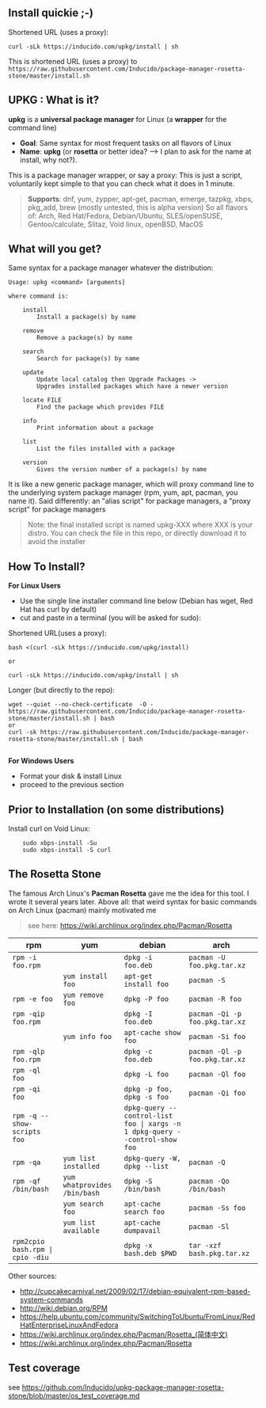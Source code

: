 ## Install quickie ;-)

Shortened URL (uses a proxy): 

```
curl -sLk https://inducido.com/upkg/install | sh

```


This is shortened URL (uses a proxy) to 
```https://raw.githubusercontent.com/Inducido/package-manager-rosetta-stone/master/install.sh```


## UPKG : What is it?


**upkg** is a **universal package manager** for Linux (a **wrapper** for the command line)

- **Goal**: Same syntax for most frequent tasks on all flavors of Linux
- **Name**: **upkg**  (or **rosetta** or better idea?  --> I plan to ask for the name at install, why not?).

This is a package manager wrapper, or say a proxy: This is just a script, voluntarily kept simple to that you can check what it does in 1 minute.

> **Supports**:  dnf, yum, zypper, apt-get, pacman, emerge, tazpkg, xbps, pkg_add, brew (mostly untested, this is alpha version)
> So all flavors of: Arch, Red Hat/Fedora, Debian/Ubuntu, SLES/openSUSE, Gentoo/calculate, Slitaz, Void linux, openBSD, MacOS


## What will you get?

Same syntax for a package manager whatever the distribution:

```
Usage: upkg <command> [arguments]

where command is:

	install
		Install a package(s) by name

	remove
		Remove a package(s) by name

	search
		Search for package(s) by name

	update
		Update local catalog then Upgrade Packages ->
		Upgrades installed packages which have a newer version

	locate FILE
		Find the package which provides FILE

	info
		Print information about a package

	list
		List the files installed with a package

	version
		Gives the version number of a package(s) by name

```
It is like a new generic package manager, which will proxy command line to the underlying system package manager (rpm, yum, apt, pacman, you name it).
Said differently: an "alias script" for package managers, a "proxy script" for package managers

> Note: the final installed script is named upkg-XXX where XXX is your distro.
> You can check the file in this repo, or directly download it to avoid the installer


## How To Install?

**For Linux Users**
- Use the single line installer command line below (Debian has wget, Red Hat has curl by default)
- cut and paste in a terminal (you will be asked for sudo):

Shortened URL(uses a proxy): 

```
bash <(curl -sLk https://inducido.com/upkg/install)

or

curl -sLk https://inducido.com/upkg/install | sh

```

Longer (but directly to the repo):

```
wget --quiet --no-check-certificate  -O - https://raw.githubusercontent.com/Inducido/package-manager-rosetta-stone/master/install.sh | bash
or
curl -sk https://raw.githubusercontent.com/Inducido/package-manager-rosetta-stone/master/install.sh | bash


```

**For Windows Users**
- Format your disk & install Linux
- proceed to the previous section


## Prior to Installation (on some distributions)

Install curl on Void Linux:

```
	sudo xbps-install -Su
	sudo xbps-install -S curl
```



## The Rosetta Stone

The famous Arch Linux's **Pacman Rosetta** gave me the idea for this tool. I wrote it several years later.
Above all: that weird syntax for basic commands on Arch Linux (pacman) mainly motivated me

> see here: https://wiki.archlinux.org/index.php/Pacman/Rosetta


| rpm                   | yum                           | debian                        | arch                              |
|-----------------------|-------------------------------|-------------------------------|-----------------------------------|
| `rpm -i foo.rpm`      |                               | `dpkg -i foo.deb`             | `pacman -U foo.pkg.tar.xz`        |
|                       | `yum install foo`             | `apt-get install foo`         | `pacman -S`                       |
| `rpm -e foo`          | `yum remove foo`              | `dpkg -P foo`                 | `pacman -R foo`                   |
| `rpm -qip foo.rpm`    |                               | `dpkg -I foo.deb`             | `pacman -Qi -p foo.pkg.tar.xz`    |
|                       | `yum info foo`                | `apt-cache show foo`          | `pacman -Si foo`                  |
| `rpm -qlp foo.rpm`    |                               | `dpkg -c foo.deb`             | `pacman -Ql -p foo.pkg.tar.xz`    |
| `rpm -ql foo`         |                               | `dpkg -L foo`                 | `pacman -Ql foo`                  |
| `rpm -qi foo`         |                               | `dpkg -p foo, dpkg -s foo`    | `pacman -Qi foo`                  |
| `rpm -q --show-scripts foo` |                         | `dpkg-query --control-list foo \| xargs -n 1 dpkg-query --control-show foo` |                        |
| `rpm -qa`             | `yum list installed`          | `dpkg-query -W, dpkg --list`  | `pacman -Q`                       |
| `rpm -qf /bin/bash`   | `yum whatprovides /bin/bash`  | `dpkg -S /bin/bash`           | `pacman -Qo /bin/bash`            |
|                       | `yum search foo`              | `apt-cache search foo`        | `pacman -Ss foo`                  |
|                       | `yum list available`          | `apt-cache dumpavail`         | `pacman -Sl`                      |
| `rpm2cpio bash.rpm \| cpio -diu` |                     | `dpkg -x bash.deb $PWD`       | `tar -xzf bash.pkg.tar.xz`        |

Other sources:

* http://cupcakecarnival.net/2009/02/17/debian-equivalent-rpm-based-system-commands
* http://wiki.debian.org/RPM
* https://help.ubuntu.com/community/SwitchingToUbuntu/FromLinux/RedHatEnterpriseLinuxAndFedora
* https://wiki.archlinux.org/index.php/Pacman/Rosetta_(简体中文)
* https://wiki.archlinux.org/index.php/Pacman/Rosetta


## Test coverage

see https://github.com/Inducido/upkg-package-manager-rosetta-stone/blob/master/os_test_coverage.md
